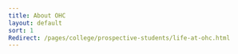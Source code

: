 ```yaml
---
title: About OHC
layout: default
sort: 1
Redirect: /pages/college/prospective-students/life-at-ohc.html
---
```

